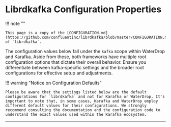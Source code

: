 <style>
  .md-grid {
    max-width: 100%;
  }
</style>

# Librdkafka Configuration Properties

!!! note ""

    This page is a copy of the [CONFIGURATION.md](https://github.com/confluentinc/librdkafka/blob/master/CONFIGURATION.md) of `librdkafka`. 

The configuration values below fall under the `kafka` scope within WaterDrop and Karafka. Aside from these, both frameworks have multiple root configuration options that dictate their overall behavior. Ensure you differentiate between kafka-specific settings and the broader root configurations for effective setup and adjustments.

!!! warning "Notice on Configuration Defaults"

    Please be aware that the settings listed below are the default configurations for `librdkafka` and not for Karafka or WaterDrop. It's important to note that, in some cases, Karafka and WaterDrop employ different default values for their configurations. We strongly recommend consulting the documentation and the configuration code to understand the exact values used within the Karafka ecosystem.

***
